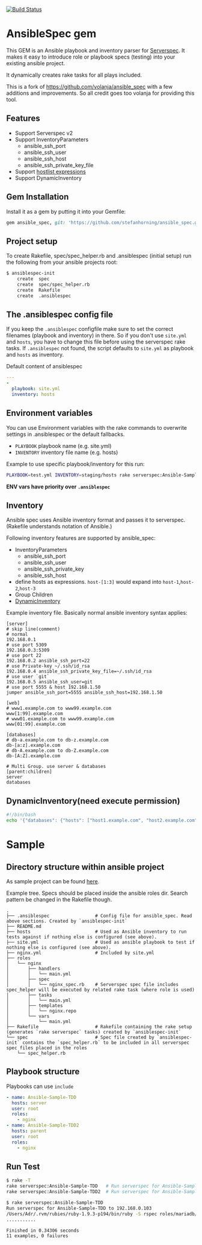 [![Build Status](https://travis-ci.org/stefanhorning/ansible_spec.svg?branch=master)](https://travis-ci.org/stefanhorning/ansible_spec)

# AnsibleSpec gem

This GEM is an Ansible playbook and inventory parser for [Serverspec](http://serverspec.org/).
It makes it easy to introduce role or playbook specs (testing) into your existing ansible project.

It dynamically creates rake tasks for all plays included.

This is a fork of https://github.com/volanja/ansible_spec with a few additions and improvements.
So all credit goes too volanja for providing this tool.

## Features
- Support Serverspec v2
- Support InventoryParameters
  - ansible_ssh_port
  - ansible_ssh_user
  - ansible_ssh_host
  - ansible_ssh_private_key_file
- Support [hostlist expressions](http://docs.ansible.com/intro_inventory.html#hosts-and-groups)
- Support DynamicInventory

## Gem Installation

Install it as a gem by putting it into your Gemfile:
```ruby
gem ansible_spec, git: 'https://github.com/stefanhorning/ansible_spec.git'
```

## Project setup
To create Rakefile, spec/spec_helper.rb and .ansiblespec (initial setup) run the following from your
ansible projects root:

```sh
$ ansiblespec-init
    create  spec
    create  spec/spec_helper.rb
    create  Rakefile
    create  .ansiblespec
```

## The .ansiblespec config file
If you keep the `.ansiblespec` configfile make sure to set the correct filenames (playbook and inventory) in there.
So if you don't use `site.yml` and `hosts`, you have to change this file before using the serverspec rake tasks.
If `.ansiblespec` not found, the script defaults to `site.yml` as playbook and `hosts` as inventory.

Default content of ansiblespec

```yaml
---
-
  playbook: site.yml
  inventory: hosts
```

## Environment variables
You can use Environment variables with the rake commands to overwrite settings in .ansiblespec or the default fallbacks.

- `PLAYBOOK`  playbook name       (e.g. site.yml)
- `INVENTORY` inventory file name (e.g. hosts)

Example to use specific playbook/inventory for this run:
```sh
PLAYBOOK=test.yml INVENTORY=staging/hosts rake serverspec:Ansible-Sample-TDD
```

**ENV vars have priority over `.ansiblespec`**

## Inventory
Ansible spec uses Ansible inventory format and passes it to serverspec. (Rakefile understands notation of Ansible.)

Following inventory features are supported by ansible_spec:
- InventoryParameters
  - ansible_ssh_port
  - ansible_ssh_user
  - ansible_ssh_private_key
  - ansible_ssh_host
- define hosts as expressions. `host-[1:3]` would expand into `host-1`,`host-2`,`host-3`
- Group Children
- [DynamicInventory](http://docs.ansible.com/intro_dynamic_inventory.html)

Example inventory file. Basically normal ansible inventory syntax applies:
```
[server]
# skip line(comment)
# normal
192.168.0.1
# use port 5309
192.168.0.3:5309
# use port 22
192.168.0.2 ansible_ssh_port=22
# use Private-key ~/.ssh/id_rsa
192.168.0.4 ansible_ssh_private_key_file=~/.ssh/id_rsa
# use user `git`
192.168.0.5 ansible_ssh_user=git
# use port 5555 & host 192.168.1.50
jumper ansible_ssh_port=5555 ansible_ssh_host=192.168.1.50

[web]
# www1.example.com to www99.example.com
www[1:99].example.com
# www01.example.com to www99.example.com
www[01:99].example.com

[databases]
# db-a.example.com to db-z.example.com
db-[a:z].example.com
# db-A.example.com to db-Z.example.com
db-[A:Z].example.com

# Multi Group. use server & databases
[parent:children]
server
databases
```

## DynamicInventory(need execute permission)

```sh
#!/bin/bash
echo '{"databases": {"hosts": ["host1.example.com", "host2.example.com"],"vars":{"a": true}}}'
```

# Sample
## Directory structure within ansible project
As sample project can be found [here](https://github.com/volanja/ansible-sample-tdd).

Example tree. Specs should be placed inside the ansible roles dir. Search pattern be changed in the Rakefile though.
```
.
├── .ansiblespec                 # Config file for ansible_spec. Read above sections. Created by `ansiblespec-init`
├── README.md
├── hosts                        # Used as Ansible inventory to run tests against if nothing else is configured (see above).
├── site.yml                     # Used as ansible playbook to test if nothing else is configured (see above).
├── nginx.yml                    # Included by site.yml
├── roles
│   └── nginx
│       ├── handlers
│       │   └── main.yml
│       ├── spec
│       │   └── nginx_spec.rb    # Serverspec spec file includes spec_helper will be executed by related rake task (where role is used)
│       ├── tasks
│       │   └── main.yml
│       ├── templates
│       │   └── nginx.repo
│       └── vars
│           └── main.yml
├── Rakefile                     # Rakefile containing the rake setup (generates `rake serverspec` tasks) created by `ansiblespec-init`
└── spec                         # Spec file created by `ansiblespec-init` contains the `spec_helper.rb` to be included in all serverspec spec files placed in the roles
    └── spec_helper.rb
```

## Playbook structure
Playbooks can use `include`

```yaml
- name: Ansible-Sample-TDD
  hosts: server
  user: root
  roles:
    - nginx
- name: Ansible-Sample-TDD2
  hosts: parent
  user: root
  roles:
    - nginx
```

## Run Test

```sh
$ rake -T
rake serverspec:Ansible-Sample-TDD   # Run serverspec for Ansible-Sample-TDD
rake serverspec:Ansible-Sample-TDD2  # Run serverspec for Ansible-Sample-TDD2

$ rake serverspec:Ansible-Sample-TDD
Run serverspec for Ansible-Sample-TDD to 192.168.0.103
/Users/Adr/.rvm/rubies/ruby-1.9.3-p194/bin/ruby -S rspec roles/mariadb/spec/mariadb_spec.rb roles/nginx/spec/nginx_spec.rb
...........

Finished in 0.34306 seconds
11 examples, 0 failures
```

